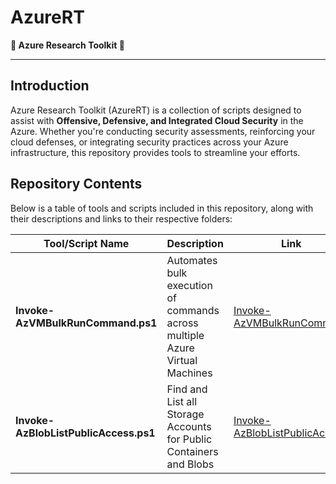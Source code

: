 # AzureRT  
**🔎 Azure Research Toolkit 🔬**  

---

## Introduction  
Azure Research Toolkit (AzureRT) is a collection of scripts designed to assist with **Offensive, Defensive, and Integrated Cloud Security** in the Azure. Whether you're conducting security assessments, reinforcing your cloud defenses, or integrating security practices across your Azure infrastructure, this repository provides tools to streamline your efforts.  

## Repository Contents  
Below is a table of tools and scripts included in this repository, along with their descriptions and links to their respective folders:  

|Tool/Script Name|Description|Link|
|---|---|---|
|**Invoke-AzVMBulkRunCommand.ps1**|Automates bulk execution of commands across multiple Azure Virtual Machines|[Invoke-AzVMBulkRunCommand](./Invoke-AzVMBulkRunCommand)|
|**Invoke-AzBlobListPublicAccess.ps1**|Find and List all Storage Accounts for Public Containers and Blobs|[Invoke-AzBlobListPublicAccess](./Invoke-AzBlobListPublicAccess)|
